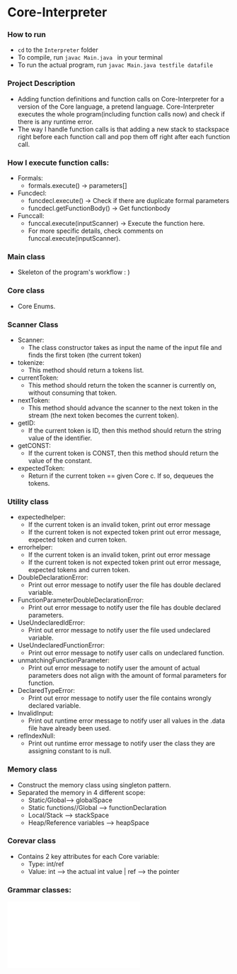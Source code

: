 # Core-Interpreter

### How to run
* ```cd``` to the ```Interpreter``` folder
* To compile, run ```javac Main.java ``` in your terminal
* To run the actual program, run ```javac Main.java testfile datafile```

### Project Description
* Adding function definitions and function calls on Core-Interpreter for a version of the Core language, a pretend language. Core-Interpreter executes the whole program(including function calls now) and check if there is any runtime error.
* The way I handle function calls is that adding a new stack to stackspace right before each function call and pop them off right after each function call.

### How I execute function calls:
* Formals:
    * formals.execute() -> parameters[]
* Funcdecl:
    * funcdecl.execute() -> Check if there are duplicate formal parameters
    * funcdecl.getFunctionBody() -> Get functionbody
* Funccall:
    * funccal.execute(inputScanner) -> Execute the function here.
    * For more specific details, check comments on funccal.execute(inputScanner).

### Main class
* Skeleton of the program's workflow : )

### Core class
* Core Enums.

### Scanner Class
* Scanner:
    * The class constructor takes as input the name of the input file and finds the first token (the current token)
* tokenize:
    * This method should return a tokens list. 
* currentToken: 
    * This method should return the token the scanner is currently on, without consuming that token.
* nextToken:
    * This method should advance the scanner to the next token in the stream (the next token becomes the current token).
* getID: 
    * If the current token is ID, then this method should return the string value of the identifier.
* getCONST: 
    * If the current token is CONST, then this method should return the value of the constant.
* expectedToken:
    * Return if the current token == given Core c. If so, dequeues the tokens.

### Utility class
* expectedhelper:
    * If the current token is an invalid token, print out error message
    * If the current token is not expected token print out error message, expected token and curren token.
* errorhelper:
    * If the current token is an invalid token, print out error message
    * If the current token is not expected token print out error message, expected tokens and curren token.
* DoubleDeclarationError:
    * Print out error message to notify user the file has double declared variable. 
* FunctionParameterDoubleDeclarationError:
    * Print out error message to notify user the file has double declared parameters.
* UseUndeclaredIdError:
    * Print out error message to notify user the file used undeclared variable.
* UseUndeclaredFunctionError:
    * Print out error message to notify user calls on undeclared function.
* unmatchingFunctionParameter:
    * Print out error message to notify user the amount of actual parameters does not align with the amount of formal parameters for function.
* DeclaredTypeError:
    * Print out error message to notify user the file contains wrongly declared variable.
* InvalidInput:
    * Print out runtime error message to notify user all values in the .data file have already been used.
* refIndexNull:
    * Print out runtime error message to notify user the class they are assigning constant to is null.
    
### Memory class
* Construct the memory class using singleton pattern.
* Separated the memory in 4 different scope:
    * Static/Global--> globalSpace
    * Static functions//Global --> functionDeclaration
    * Local/Stack --> stackSpace
    * Heap/Reference variables --> heapSpace
### Corevar class
* Contains 2 key attributes for each Core variable:
    * Type: int/ref
    * Value: int --> the actual int value | ref --> the pointer

### Grammar classes:
![Core grammar](Core%20Function%20Calls/core_grammar.pdf)









